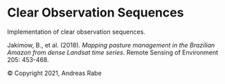 # Clear Observation Sequences

Implementation of clear observation sequences. 

Jakimow, B., et al. (2018). *Mapping pasture management in the Brazilian Amazon from dense Landsat time
series*. Remote Sensing of Environment 205: 453-468.

&copy; 
Copyright 2021, Andreas Rabe
